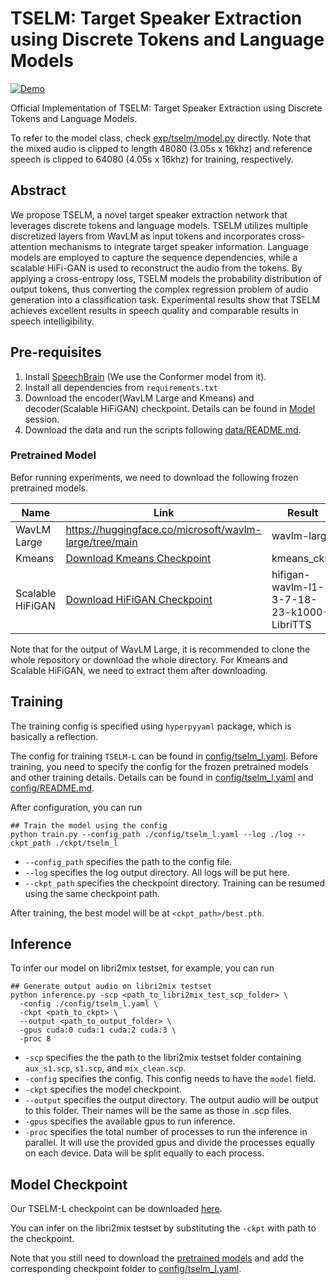 # TSELM: Target Speaker Extraction using Discrete Tokens and Language Models
<!---->
<!-- [![Paper](https://img.shields.io/badge/Paper-red?&logo=arxiv)](https://arxiv.org/abs/2409.07841) -->
[![Demo](https://img.shields.io/badge/Demo-green?&logo=youtube)](https://tselmdemo.github.io/TSELM.demo/)

Official Implementation of TSELM: Target Speaker Extraction using Discrete Tokens and Language Models. 

To refer to the model class, check [exp/tselm/model.py](./exp/tselm/model.py) directly. Note 
that the mixed audio is clipped to length 48080 (3.05s x 16khz) and reference speech is clipped to 64080 (4.05s x 16khz) for training, respectively. 

## Abstract
We propose TSELM, a novel target speaker extraction network that leverages discrete tokens and language models.
TSELM utilizes multiple discretized layers from WavLM as input
tokens and incorporates cross-attention mechanisms to integrate
target speaker information. Language models are employed to
capture the sequence dependencies, while a scalable HiFi-GAN
is used to reconstruct the audio from the tokens. By applying a
cross-entropy loss, TSELM models the probability distribution of
output tokens, thus converting the complex regression problem of
audio generation into a classification task. Experimental results
show that TSELM achieves excellent results in speech quality
and comparable results in speech intelligibility.


## Pre-requisites

1. Install [SpeechBrain](https://github.com/speechbrain/speechbrain/tree/main) (We use the Conformer model from it). 
2. Install all dependencies from `requirements.txt`
3. Download the encoder(WavLM Large and Kmeans) and decoder(Scalable HiFiGAN) checkpoint. Details can be found in [Model](#pretrained-model) session.
4. Download the data and run the scripts following [data/README.md](./data/README.md).

### Pretrained Model
Befor running experiments, we need to download the following frozen pretrained models.

| Name         | Link                                                        | Result                       |
|--------------|-------------------------------------------------------------|----------------------------|
| WavLM Large  | https://huggingface.co/microsoft/wavlm-large/tree/main      | wavlm-large |
| Kmeans       | [Download Kmeans Checkpoint](https://huggingface.co/Beilong/TSELM/resolve/main/kmeans_ckpt/kmeans_wavlm_ckpt.tar.gz?download=true)  | kmeans_ckpt      |
| Scalable HiFiGAN | [Download HiFiGAN Checkpoint](https://huggingface.co/Beilong/TSELM/resolve/main/backend_ckpt/hifigan-wavlm-l1-3-7-18-23-k1000-LibriTTS.tar.gz?download=true) | hifigan-wavlm-l1-3-7-18-23-k1000-LibriTTS |

Note that for the output of WavLM Large, it is recommended to clone the whole repository or download the whole directory. For Kmeans and Scalable HiFiGAN, we need to extract them after downloading. 


## Training

The training config is specified using `hyperpyyaml` package, which is basically a reflection. 

The config for training `TSELM-L` can be found in [config/tselm_l.yaml](./config/tselm_l.yaml). Before training, you need to specify the config for the frozen pretrained models and other training details. Details can be found in [config/tselm_l.yaml](./config/tselm_l.yaml) and [config/README.md](./config/README.md). 

After configuration, you can run 
```shell
## Train the model using the config 
python train.py --config_path ./config/tselm_l.yaml --log ./log --ckpt_path ./ckpt/tselm_l 
```
- `--config_path` specifies the path to the config file.
- `--log` specifies the log output directory. All logs will be put here.
- `--ckpt_path` specifies the checkpoint directory. Training can be resumed using the same checkpoint path. 

After training, the best model will be at `<ckpt_path>/best.pth`. 


## Inference
To infer our model on libri2mix testset, for example, you can run

```shell
## Generate output audio on libri2mix testset
python inference.py -scp <path_to_libri2mix_test_scp_folder> \
  -config ./config/tselm_l.yaml \
  -ckpt <path_to_ckpt> \
  --output <path_to_output_folder> \
  -gpus cuda:0 cuda:1 cuda:2 cuda:3 \
  -proc 8
```

- `-scp` specifies the the path to the libri2mix testset folder containing `aux_s1.scp`, `s1.scp`, and `mix_clean.scp`. 
- `-config` specifies the config. This config needs to have the `model` field. 
- `-ckpt` specifies the model checkpoint.
- `--output` specifies the output directory. 
The output audio will be output to this folder. Their names will be the same as those in .scp files. 
- `-gpus` specifies the available gpus to run inference.
- `-proc` specifies the total number of processes to run the inference in parallel. It will 
use the provided gpus and divide the processes equally on each device. Data will be split equally to each process.


## Model Checkpoint

Our TSELM-L checkpoint can be downloaded [here](https://huggingface.co/Beilong/TSELM/resolve/main/model_ckpt/tselm_l.pth?download=true).

You can infer on the libri2mix testset by substituting the `-ckpt` with path to the checkpoint. 

Note that you still need to download the [pretrained models](#pretrained-model) and add the corresponding checkpoint folder to [config/tselm_l.yaml](./config/tselm_l.yaml).

